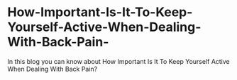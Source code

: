 # How-Important-Is-It-To-Keep-Yourself-Active-When-Dealing-With-Back-Pain-
In this blog you can know about How Important Is It To Keep Yourself Active When Dealing With Back Pain?
